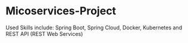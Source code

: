 # Micoservices-Project
Used Skills include: Spring Boot, Spring Cloud, Docker, Kubernetes and REST API (REST Web Services)
